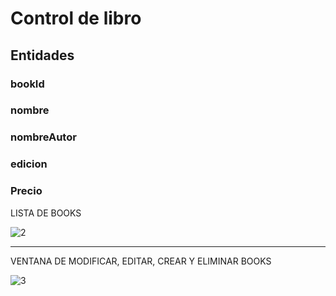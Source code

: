 # Control de libro
## Entidades
### bookId
### nombre
### nombreAutor
### edicion
### Precio

LISTA DE BOOKS

![2](https://user-images.githubusercontent.com/65502311/184791582-3cd736e9-987f-466a-adda-fd5bd58db304.PNG)

-----------------

VENTANA DE MODIFICAR, EDITAR, CREAR Y ELIMINAR BOOKS

![3](https://user-images.githubusercontent.com/65502311/184791885-9dd2c6af-47d5-414c-975d-6e90b8d972e7.PNG)
